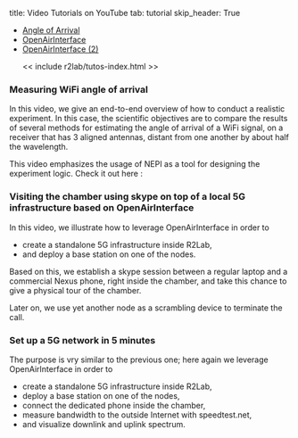 title: Video Tutorials on YouTube
tab: tutorial
skip_header: True

<script src="/assets/r2lab/open-tab.js"></script>
<script src="/assets/js/diff.js"></script>
<script src="/assets/r2lab/r2lab-diff.js"></script>
<style>@import url("/assets/r2lab/r2lab-diff.css")</style>


<ul class="nav nav-tabs">
  <li class="active"> <a href="#AOA">Angle of Arrival</a> </li>
  <li> <a href="#OAI">OpenAirInterface</a></li>
  <li> <a href="#OAI-NG">OpenAirInterface (2)</a></li>

  << include r2lab/tutos-index.html >>
</ul>


<div id="contents" class="tab-content" markdown="1">

<!------------ AOA ------------>
<div id="AOA" class="tab-pane fade in active" markdown="1">


### Measuring WiFi angle of arrival

In this video, we give an end-to-end overview of how to conduct a realistic experiment. In this case, the scientific objectives are to compare the results of several methods for estimating the angle of arrival of a WiFi signal, on a receiver that has 3 aligned antennas, distant from one another by about half the wavelength.

This video emphasizes the usage of NEPI as a tool for designing the experiment logic. Check it out here&nbsp;:

<object width="854" height="480"
data="https://www.youtube.com/embed/vDPLQNsZaVY">
</object>

</div>

<!------------ OAI ------------>
<div id="OAI" class="tab-pane fade" markdown="1">

### Visiting the chamber using skype on top of a local 5G infrastructure based on OpenAirInterface

In this video, we illustrate how to leverage OpenAirInterface in order to

* create a standalone 5G infrastructure inside R2Lab,
* and deploy a base station on one of the nodes.

Based on this, we establish a skype session between a regular laptop and a commercial Nexus phone, right inside the chamber, and take this chance to give a physical tour of the chamber.

Later on, we use yet another node as a scrambling device to terminate the call.

<object width="854" height="480"
data="https://www.youtube.com/embed/FpZo6uqTosQ">
</object>

</div>

<!------------ OAI-NG ------------>
<div id="OAI-NG" class="tab-pane fade" markdown="1">

### Set up a 5G network in 5 minutes

The purpose is vry similar to the previous one; here again we leverage OpenAirInterface in order to

* create a standalone 5G infrastructure inside R2Lab,
* deploy a base station on one of the nodes,
* connect the dedicated phone inside the chamber,
* measure bandwidth to the outside Internet with speedtest.net,
* and visualize downlink and uplink spectrum.

<object width="854" height="480"
data="https://www.youtube.com/embed/N1nl_PqWlKw">
</object>

</div>

</div> <!-- end div contents -->
